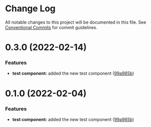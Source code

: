 # Change Log

All notable changes to this project will be documented in this file.
See [Conventional Commits](https://conventionalcommits.org) for commit guidelines.

# 0.3.0 (2022-02-14)


### Features

* **test component:** added the new test component ([99a985b](https://github.com/luisli88/test-nx-lerna/commit/99a985b80166dac2b40cdfdeac42c0b656ae32e2))





# 0.1.0 (2022-02-04)


### Features

* **test component:** added the new test component ([99a985b](https://github.com/luisli88/test-nx-lerna/commit/99a985b80166dac2b40cdfdeac42c0b656ae32e2))
